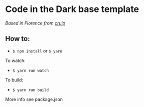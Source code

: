 # Code in the Dark base template

_Based in Florence from [cruip](https://cruip.com/)_

## How to:
* `$ npm install` or `$ yarn`

To watch:

* `$ yarn run watch`

To build:

* `$ yarn run build`

More info see package.json